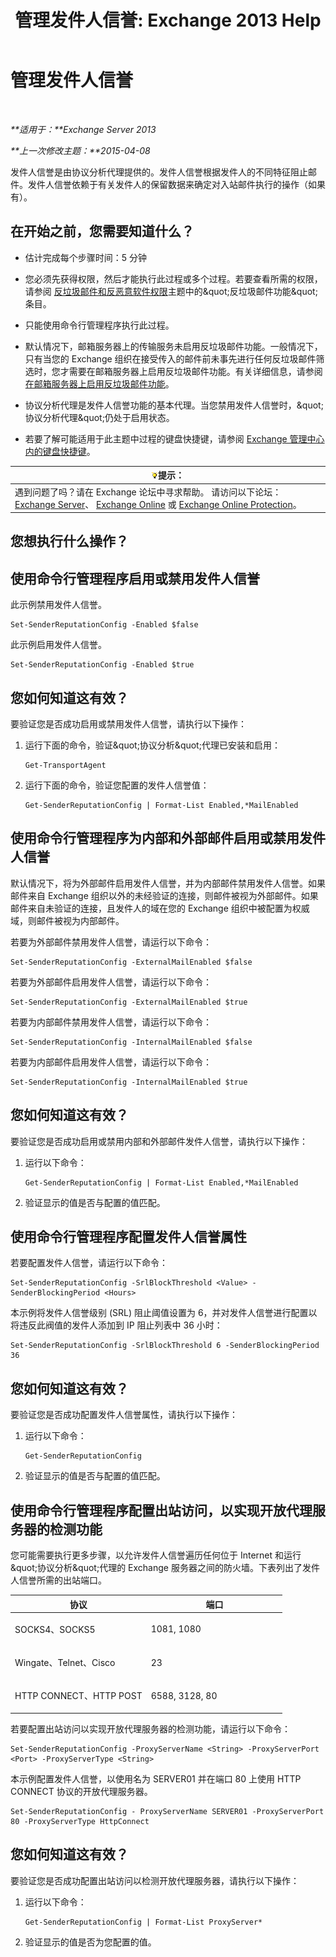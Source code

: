 ﻿---
title: '管理发件人信誉: Exchange 2013 Help'
TOCTitle: 管理发件人信誉
ms:assetid: f2716bd9-e3ac-46d9-9264-4e3dabfa0f38
ms:mtpsurl: https://technet.microsoft.com/zh-cn/library/Bb125186(v=EXCHG.150)
ms:contentKeyID: 50491927
ms.date: 05/21/2018
mtps_version: v=EXCHG.150
ms.translationtype: MT
---

# 管理发件人信誉

 

_**适用于：**Exchange Server 2013_

_**上一次修改主题：**2015-04-08_

发件人信誉是由协议分析代理提供的。发件人信誉根据发件人的不同特征阻止邮件。发件人信誉依赖于有关发件人的保留数据来确定对入站邮件执行的操作（如果有）。

## 在开始之前，您需要知道什么？

  - 估计完成每个步骤时间：5 分钟

  - 您必须先获得权限，然后才能执行此过程或多个过程。若要查看所需的权限，请参阅 [反垃圾邮件和反恶意软件权限](anti-spam-and-anti-malware-permissions-exchange-2013-help.md)主题中的\&quot;反垃圾邮件功能\&quot;条目。

  - 只能使用命令行管理程序执行此过程。

  - 默认情况下，邮箱服务器上的传输服务未启用反垃圾邮件功能。一般情况下，只有当您的 Exchange 组织在接受传入的邮件前未事先进行任何反垃圾邮件筛选时，您才需要在邮箱服务器上启用反垃圾邮件功能。有关详细信息，请参阅[在邮箱服务器上启用反垃圾邮件功能](enable-anti-spam-functionality-on-mailbox-servers-exchange-2013-help.md)。

  - 协议分析代理是发件人信誉功能的基本代理。当您禁用发件人信誉时，\&quot;协议分析代理\&quot;仍处于启用状态。

  - 若要了解可能适用于此主题中过程的键盘快捷键，请参阅 [Exchange 管理中心内的键盘快捷键](keyboard-shortcuts-in-the-exchange-admin-center-exchange-online-protection-help.md)。

<table>
<thead>
<tr class="header">
<th><img src="images/Bb124558.tip(EXCHG.150).gif" title="提示" alt="提示" />提示：</th>
</tr>
</thead>
<tbody>
<tr class="odd">
<td>遇到问题了吗？请在 Exchange 论坛中寻求帮助。 请访问以下论坛：<a href="https://go.microsoft.com/fwlink/p/?linkid=60612">Exchange Server</a>、 <a href="https://go.microsoft.com/fwlink/p/?linkid=267542">Exchange Online</a> 或 <a href="https://go.microsoft.com/fwlink/p/?linkid=285351">Exchange Online Protection</a>。</td>
</tr>
</tbody>
</table>


## 您想执行什么操作？

## 使用命令行管理程序启用或禁用发件人信誉

此示例禁用发件人信誉。

    Set-SenderReputationConfig -Enabled $false

此示例启用发件人信誉。

    Set-SenderReputationConfig -Enabled $true

## 您如何知道这有效？

要验证您是否成功启用或禁用发件人信誉，请执行以下操作：

1.  运行下面的命令，验证\&quot;协议分析\&quot;代理已安装和启用：
    
        Get-TransportAgent

2.  运行下面的命令，验证您配置的发件人信誉值：
    
        Get-SenderReputationConfig | Format-List Enabled,*MailEnabled

## 使用命令行管理程序为内部和外部邮件启用或禁用发件人信誉

默认情况下，将为外部邮件启用发件人信誉，并为内部邮件禁用发件人信誉。如果邮件来自 Exchange 组织以外的未经验证的连接，则邮件被视为外部邮件。如果邮件来自未验证的连接，且发件人的域在您的 Exchange 组织中被配置为权威域，则邮件被视为内部邮件。

若要为外部邮件禁用发件人信誉，请运行以下命令：

    Set-SenderReputationConfig -ExternalMailEnabled $false

若要为外部邮件启用发件人信誉，请运行以下命令：

    Set-SenderReputationConfig -ExternalMailEnabled $true

若要为内部邮件禁用发件人信誉，请运行以下命令：

    Set-SenderReputationConfig -InternalMailEnabled $false

若要为内部邮件启用发件人信誉，请运行以下命令：

    Set-SenderReputationConfig -InternalMailEnabled $true

## 您如何知道这有效？

要验证您是否成功启用或禁用内部和外部邮件发件人信誉，请执行以下操作：

1.  运行以下命令：
    
        Get-SenderReputationConfig | Format-List Enabled,*MailEnabled

2.  验证显示的值是否与配置的值匹配。

## 使用命令行管理程序配置发件人信誉属性

若要配置发件人信誉，请运行以下命令：

    Set-SenderReputationConfig -SrlBlockThreshold <Value> -SenderBlockingPeriod <Hours>

本示例将发件人信誉级别 (SRL) 阻止阈值设置为 6，并对发件人信誉进行配置以将违反此阀值的发件人添加到 IP 阻止列表中 36 小时：

    Set-SenderReputationConfig -SrlBlockThreshold 6 -SenderBlockingPeriod 36

## 您如何知道这有效？

要验证您是否成功配置发件人信誉属性，请执行以下操作：

1.  运行以下命令：
    
        Get-SenderReputationConfig

2.  验证显示的值是否与配置的值匹配。

## 使用命令行管理程序配置出站访问，以实现开放代理服务器的检测功能

您可能需要执行更多步骤，以允许发件人信誉遍历任何位于 Internet 和运行\&quot;协议分析\&quot;代理的 Exchange 服务器之间的防火墙。下表列出了发件人信誉所需的出站端口。


<table>
<colgroup>
<col style="width: 50%" />
<col style="width: 50%" />
</colgroup>
<thead>
<tr class="header">
<th>协议</th>
<th>端口</th>
</tr>
</thead>
<tbody>
<tr class="odd">
<td><p>SOCKS4、SOCKS5</p></td>
<td><p>1081, 1080</p></td>
</tr>
<tr class="even">
<td><p>Wingate、Telnet、Cisco</p></td>
<td><p>23</p></td>
</tr>
<tr class="odd">
<td><p>HTTP CONNECT、HTTP POST</p></td>
<td><p>6588, 3128, 80</p></td>
</tr>
</tbody>
</table>


若要配置出站访问以实现开放代理服务器的检测功能，请运行以下命令：

    Set-SenderReputationConfig -ProxyServerName <String> -ProxyServerPort <Port> -ProxyServerType <String>

本示例配置发件人信誉，以使用名为 SERVER01 并在端口 80 上使用 HTTP CONNECT 协议的开放代理服务器。

    Set-SenderReputationConfig - ProxyServerName SERVER01 -ProxyServerPort 80 -ProxyServerType HttpConnect

## 您如何知道这有效？

要验证您是否成功配置出站访问以检测开放代理服务器，请执行以下操作：

1.  运行以下命令：
    
        Get-SenderReputationConfig | Format-List ProxyServer*

2.  验证显示的值是否为您配置的值。

